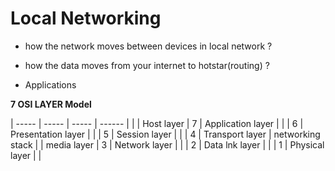 # Local Networking

* how the network moves between devices in local network ?

* how the data moves from your internet to hotstar(routing) ?

* Applications

**7 OSI LAYER Model**

| ----- | ----- | ----- | ------ |                    |
| Host layer | 7 | Application layer |                |
             | 6 | Presentation layer |               |
             | 5 | Session layer |                    |
             | 4 | Transport layer | networking stack |
| media layer | 3 | Network layer |                   |
              | 2 | Data lnk layer |                  |
              | 1 | Physical layer |                  |
